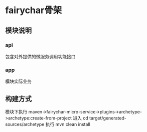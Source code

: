 # fairychar骨架

## 模块说明

### api

包含对外提供的微服务调用功能接口

### app

模块实际业务

## 构建方式

模块下执行
maven->fairychar-micro-service->plugins->archetype->archetype:create-from-project
进入
cd target/generated-sources/archetype
执行
mvn clean install